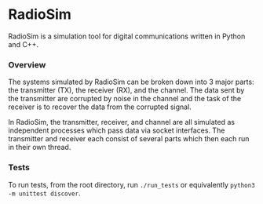 # RadioSim

RadioSim is a simulation tool for digital communications written in Python and C++.

### Overview
The systems simulated by RadioSim can be broken down into 3 major parts: the transmitter (TX), the receiver (RX), and the channel. The data sent by the transmitter are corrupted by noise in the channel and the task of the receiver is to recover the data from the corrupted signal.

In RadioSim, the transmitter, receiver, and channel are all simulated as independent processes which pass data via socket interfaces. The transmitter and receiver each consist of several parts which then each run in their own thread.

### Tests
To run tests, from the root directory, run `./run_tests` or equivalently `python3 -m unittest discover`.

